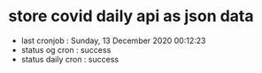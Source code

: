 # store covid daily api as json data

- last cronjob : Sunday, 13 December 2020 00:12:23
- status og cron : success
- status daily cron : success
      
      
